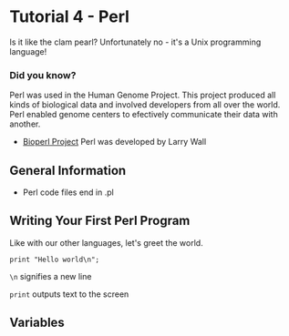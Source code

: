 # Tutorial 4 - Perl
Is it like the clam pearl? Unfortunately no - it's a Unix programming language! 

### Did you know?
Perl was used in the Human Genome Project. This project produced all kinds of biological data and involved developers from all over the world. Perl enabled genome centers to efectively communicate their data with another.
* [Bioperl Project](www.bioperl.org)
Perl was developed by Larry Wall

## General Information
* Perl code files end in .pl


## Writing Your First Perl Program
Like with our other languages, let's greet the world.

```
print "Hello world\n";
```
`\n` signifies a new line

`print` outputs text to the screen

## Variables


